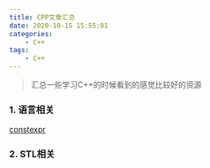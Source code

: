 ```yaml
---
title: CPP文章汇总
date: 2020-10-15 15:55:01
categories:
	- C++
tags:
    - C++
---
```


> 汇总一些学习C++的时候看到的感觉比较好的资源

### 1. 语言相关

[constexpr](https://www.cnblogs.com/DswCnblog/p/6513310.html)

### 2. STL相关

